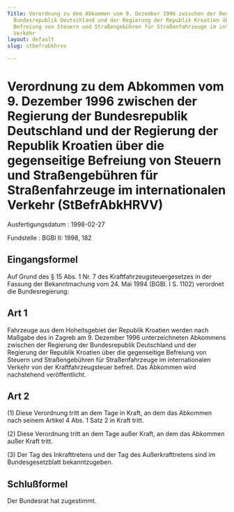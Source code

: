 ```yaml
---
Title: Verordnung zu dem Abkommen vom 9. Dezember 1996 zwischen der Regierung der
  Bundesrepublik Deutschland und der Regierung der Republik Kroatien über die gegenseitige
  Befreiung von Steuern und Straßengebühren für Straßenfahrzeuge im internationalen
  Verkehr
layout: default
slug: stbefrabkhrvv

---
```


# Verordnung zu dem Abkommen vom 9. Dezember 1996 zwischen der Regierung der Bundesrepublik Deutschland und der Regierung der Republik Kroatien über die gegenseitige Befreiung von Steuern und Straßengebühren für Straßenfahrzeuge im internationalen Verkehr (StBefrAbkHRVV)

Ausfertigungsdatum
:   1998-02-27

Fundstelle
:   BGBl II: 1998, 182



## Eingangsformel

Auf Grund des § 15 Abs. 1 Nr. 7 des Kraftfahrzeugsteuergesetzes in der
Fassung der Bekanntmachung vom 24. Mai 1994 (BGBl. I S. 1102)
verordnet die Bundesregierung:


## Art 1

Fahrzeuge aus dem Hoheitsgebiet der Republik Kroatien werden nach
Maßgabe des in Zagreb am 9. Dezember 1996 unterzeichneten Abkommens
zwischen der Regierung der Bundesrepublik Deutschland und der
Regierung der Republik Kroatien über die gegenseitige Befreiung von
Steuern und Straßengebühren für Straßenfahrzeuge im internationalen
Verkehr von der Kraftfahrzeugsteuer befreit. Das Abkommen wird
nachstehend veröffentlicht.


## Art 2

(1) Diese Verordnung tritt an dem Tage in Kraft, an dem das Abkommen
nach seinem Artikel 4 Abs. 1 Satz 2 in Kraft tritt.

(2) Diese Verordnung tritt an dem Tage außer Kraft, an dem das
Abkommen außer Kraft tritt.

(3) Der Tag des Inkrafttretens und der Tag des Außerkrafttretens sind
im Bundesgesetzblatt bekanntzugeben.


## Schlußformel

Der Bundesrat hat zugestimmt.

